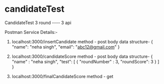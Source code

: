 # candidateTest
CandidateTest 3 round ---- 3 api

Postman Service Details:- 
1) localhost:3000/insertCandidate
   method - post
   body data structure- {
  	"name":  "neha singh",
  	"email": "abc12@gmail.com"
  }
  
2) localhost:3000/candidateScore
   method - post
   body data structure- {
	  "name" : "neha singh",
	  "test": [
		  {
		  	"roundNumber" : 3,
		  	"roundScore": 3
		  }	
	  ]
   }
   
3) localhost:3000/finalCandidateScore
   method - get
